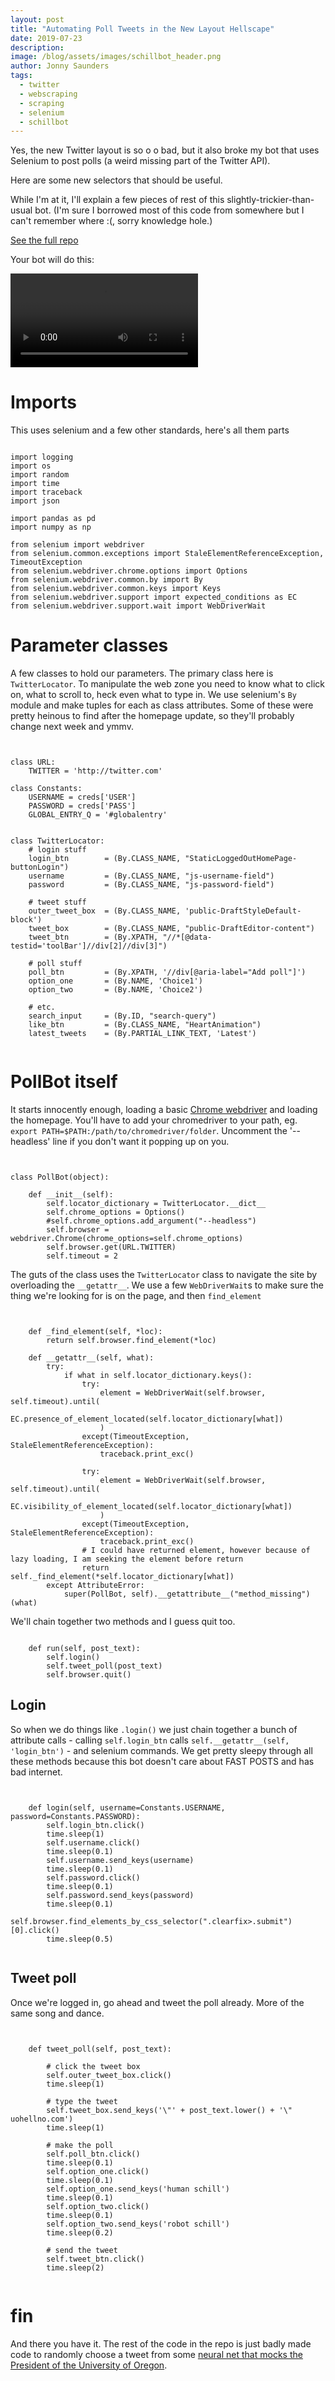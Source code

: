 ```yaml
---
layout: post
title: "Automating Poll Tweets in the New Layout Hellscape"
date: 2019-07-23
description: 
image: /blog/assets/images/schillbot_header.png
author: Jonny Saunders
tags:
  - twitter
  - webscraping
  - scraping
  - selenium
  - schillbot
---
```


Yes, the new Twitter layout is so o o bad, but it also broke my bot that uses Selenium to post polls (a weird missing part of the Twitter API).

Here are some new selectors that should be useful.

While I'm at it, I'll explain a few pieces of rest of this slightly-trickier-than-usual bot. (I'm sure I borrowed most of this code from somewhere but I can't remember where :(, sorry knowledge hole.)

[See the full repo](https://github.com/sneakers-the-rat/schillbot)

Your bot will do this:

<video controls>
  <source src="/blog/assets/images/schillbot_vid.mp4" type="video/mp4">
</video>

# Imports

This uses selenium and a few other standards, here's all them parts

<pre><code class="python">
import logging
import os
import random
import time
import traceback
import json

import pandas as pd
import numpy as np

from selenium import webdriver
from selenium.common.exceptions import StaleElementReferenceException, TimeoutException
from selenium.webdriver.chrome.options import Options
from selenium.webdriver.common.by import By
from selenium.webdriver.common.keys import Keys
from selenium.webdriver.support import expected_conditions as EC
from selenium.webdriver.support.wait import WebDriverWait
</code></pre>

# Parameter classes

A few classes to hold our parameters. The primary class here is `TwitterLocator`. To manipulate the web zone you need to know what to click on, what to scroll to, heck even what to type in. We use selenium's `By` module and make tuples for each as class attributes. Some of these were pretty heinous to find after the homepage update, so they'll probably change next week and ymmv.

<pre><code class="python">

class URL:
    TWITTER = 'http://twitter.com'

class Constants:
    USERNAME = creds['USER']
    PASSWORD = creds['PASS']
    GLOBAL_ENTRY_Q = '#globalentry'


class TwitterLocator:
    # login stuff
    login_btn        = (By.CLASS_NAME, "StaticLoggedOutHomePage-buttonLogin")
    username         = (By.CLASS_NAME, "js-username-field")
    password         = (By.CLASS_NAME, "js-password-field")

    # tweet stuff
    outer_tweet_box  = (By.CLASS_NAME, 'public-DraftStyleDefault-block')
    tweet_box        = (By.CLASS_NAME, "public-DraftEditor-content")
    tweet_btn        = (By.XPATH, "//*[@data-testid='toolBar']//div[2]//div[3]")

    # poll stuff
    poll_btn         = (By.XPATH, '//div[@aria-label="Add poll"]')
    option_one       = (By.NAME, 'Choice1')
    option_two       = (By.NAME, 'Choice2')

    # etc.
    search_input     = (By.ID, "search-query")
    like_btn         = (By.CLASS_NAME, "HeartAnimation")
    latest_tweets    = (By.PARTIAL_LINK_TEXT, 'Latest')

</code></pre>

# PollBot itself

It starts innocently enough, loading a basic [Chrome webdriver](http://chromedriver.chromium.org/downloads) and loading the homepage. You'll have to add your chromedriver to your path, eg. `export PATH=$PATH:/path/to/chromedriver/folder`. Uncomment the '--headless' line if you don't want it popping up on you.

<pre><code class="python">

class PollBot(object):

    def __init__(self):
        self.locator_dictionary = TwitterLocator.__dict__
        self.chrome_options = Options()
        #self.chrome_options.add_argument("--headless")
        self.browser = webdriver.Chrome(chrome_options=self.chrome_options)
        self.browser.get(URL.TWITTER)
        self.timeout = 2
</code></pre>

The guts of the class uses the `TwitterLocator` class to navigate the site by overloading the `__getattr__`. We use a few `WebDriverWait`s to make sure the thing we're looking for is on the page, and then `find_element`

<pre><code class="python">

    def _find_element(self, *loc):
        return self.browser.find_element(*loc)

    def __getattr__(self, what):
        try:
            if what in self.locator_dictionary.keys():
                try:
                    element = WebDriverWait(self.browser, self.timeout).until(
                        EC.presence_of_element_located(self.locator_dictionary[what])
                    )
                except(TimeoutException, StaleElementReferenceException):
                    traceback.print_exc()

                try:
                    element = WebDriverWait(self.browser, self.timeout).until(
                        EC.visibility_of_element_located(self.locator_dictionary[what])
                    )
                except(TimeoutException, StaleElementReferenceException):
                    traceback.print_exc()
                # I could have returned element, however because of lazy loading, I am seeking the element before return
                return self._find_element(*self.locator_dictionary[what])
        except AttributeError:
            super(PollBot, self).__getattribute__("method_missing")(what)
</code></pre>

We'll chain together two methods and I guess quit too.

<pre><code class="python">
    def run(self, post_text):
        self.login()
        self.tweet_poll(post_text)
        self.browser.quit()
</code></pre>

## Login

So when we do things like `.login()` we just chain together a bunch of attribute calls - calling `self.login_btn` calls `self.__getattr__(self, 'login_btn')` - and selenium commands. We get pretty sleepy through all these methods because this bot doesn't care about FAST POSTS and has bad internet.

<pre><code class="python">

    def login(self, username=Constants.USERNAME, password=Constants.PASSWORD):
        self.login_btn.click()
        time.sleep(1)
        self.username.click()
        time.sleep(0.1)
        self.username.send_keys(username)
        time.sleep(0.1)
        self.password.click()
        time.sleep(0.1)
        self.password.send_keys(password)
        time.sleep(0.1)
        self.browser.find_elements_by_css_selector(".clearfix>.submit")[0].click()
        time.sleep(0.5)

</code></pre>

## Tweet poll

Once we're logged in, go ahead and tweet the poll already. More of the same song and dance.

<pre><code class="python">

    def tweet_poll(self, post_text):

        # click the tweet box
        self.outer_tweet_box.click()
        time.sleep(1)

        # type the tweet
        self.tweet_box.send_keys('\"' + post_text.lower() + '\" uohellno.com')
        time.sleep(1)

        # make the poll
        self.poll_btn.click()
        time.sleep(0.1)
        self.option_one.click()
        time.sleep(0.1)
        self.option_one.send_keys('human schill')
        time.sleep(0.1)
        self.option_two.click()
        time.sleep(0.1)
        self.option_two.send_keys('robot schill')
        time.sleep(0.2)

        # send the tweet
        self.tweet_btn.click()
        time.sleep(2)

</code></pre>

# fin

And there you have it. The rest of the code in the repo is just badly made code to randomly choose a tweet from some [neural net that mocks the President of the University of Oregon](https://twitter.com/schillbot3000). 







